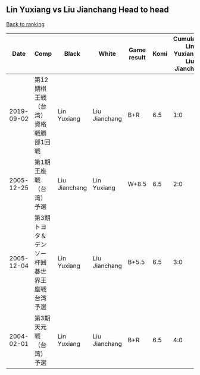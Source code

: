 ## Lin Yuxiang vs Liu Jianchang Head to head

[Back to ranking](../../index.md)




| **Date** | **Comp** | **Black** | **White** | **Game result** | **Komi** | **Cumulative Lin Yuxiang vs Liu Jianchang** | **Lin Yuxiang streak** | **Liu Jianchang streak** | 
| --- | --- | --- | --- | --- | --- | --- | --- | --- |
| 2019-09-02 | 第12期棋王戦（台湾）資格戦勝部1回戦 | Lin Yuxiang | Liu Jianchang | B+R | 6.5 | 1:0 | 1 | 0 | 
| 2005-12-25 | 第1期王座戦（台湾）予選 | Liu Jianchang | Lin Yuxiang | W+8.5 | 6.5 | 2:0 | 2 | 0 | 
| 2005-12-04 | 第3期トヨタ＆デンソー杯囲碁世界王座戦台湾予選 | Lin Yuxiang | Liu Jianchang | B+5.5 | 6.5 | 3:0 | 3 | 0 | 
| 2004-02-01 | 第3期天元戦（台湾）予選 | Lin Yuxiang | Liu Jianchang | B+R | 6.5 | 4:0 | 4 | 0 |




